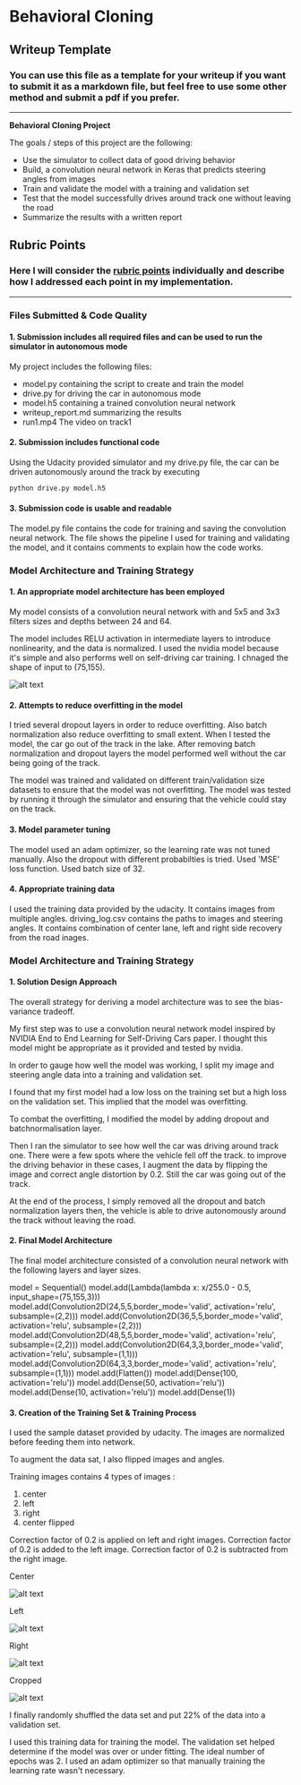 # **Behavioral Cloning** 

## Writeup Template

### You can use this file as a template for your writeup if you want to submit it as a markdown file, but feel free to use some other method and submit a pdf if you prefer.

---

**Behavioral Cloning Project**

The goals / steps of this project are the following:
* Use the simulator to collect data of good driving behavior
* Build, a convolution neural network in Keras that predicts steering angles from images
* Train and validate the model with a training and validation set
* Test that the model successfully drives around track one without leaving the road
* Summarize the results with a written report


[//]: # (Image References)

[image1]: ./examples/model_architecture.png "Model Visualization"
[image2]: ./examples/center.png "center"
[image3]: ./examples/left.png "left"
[image4]: ./examples/right.png "right"
[image5]: ./examples/cropped.png "cropped"
[image6]: ./examples/placeholder_small.png "Normal Image"
[image7]: ./examples/placeholder_small.png "Flipped Image"

## Rubric Points
### Here I will consider the [rubric points](https://review.udacity.com/#!/rubrics/432/view) individually and describe how I addressed each point in my implementation.  

---
### Files Submitted & Code Quality

#### 1. Submission includes all required files and can be used to run the simulator in autonomous mode

My project includes the following files:
* model.py containing the script to create and train the model
* drive.py for driving the car in autonomous mode
* model.h5 containing a trained convolution neural network 
* writeup_report.md summarizing the results
* run1.mp4 The video on track1

#### 2. Submission includes functional code
Using the Udacity provided simulator and my drive.py file, the car can be driven autonomously around the track by executing 
```sh
python drive.py model.h5
```

#### 3. Submission code is usable and readable

The model.py file contains the code for training and saving the convolution neural network. The file shows the pipeline I used for training and validating the model, and it contains comments to explain how the code works.

### Model Architecture and Training Strategy

#### 1. An appropriate model architecture has been employed

My model consists of a convolution neural network with and 5x5 and 3x3 filters sizes and depths between 24 and 64.

The model includes RELU activation in intermediate layers to introduce nonlinearity, and the data is normalized. I used the nvidia model because it's simple and also performs well on self-driving car training. I chnaged the shape of input to (75,155).

![alt text][image1]


#### 2. Attempts to reduce overfitting in the model

I tried several dropout layers in order to reduce overfitting. Also batch normalization also reduce overfitting to small extent. When I tested the model, the car go out of the 
track in the lake. After removing batch normalization and dropout layers the model performed well without the car being going of the track.

The model was trained and validated on different train/validation size datasets to ensure that the model was not overfitting. The model was tested by running it through the simulator and ensuring that the vehicle could stay on the track.

#### 3. Model parameter tuning

The model used an adam optimizer, so the learning rate was not tuned manually. Also the dropout with different probabilties is tried. Used 'MSE' loss function. Used batch size of 32.

#### 4. Appropriate training data

I used the training data provided by the udacity. It contains images from multiple angles. driving_log.csv contains the paths to images and steering angles.  It contains combination of center lane, left and right side recovery from the road inages. 

### Model Architecture and Training Strategy

#### 1. Solution Design Approach

The overall strategy for deriving a model architecture was to see the bias-variance tradeoff.

My first step was to use a convolution neural network model inspired by NVIDIA End to End Learning for Self-Driving Cars paper. I thought this model might be appropriate as it provided and tested by nvidia.

In order to gauge how well the model was working, I split my image and steering angle data into a training and validation set. 

I found that my first model had a low loss on the training set but a high loss on the validation set. This implied that the model was overfitting. 

To combat the overfitting, I modified the model by adding dropout and batchnormalisation layer.

Then I ran the simulator to see how well the car was driving around track one. There were a few spots where the vehicle fell off the track. to improve the driving behavior in these cases, I augment the data by flipping the image 
and correct angle distortion by 0.2. Still the car was going out of the track.

At the end of the process, I simply removed all the dropout and batch normalization layers then, the vehicle is able to drive autonomously around the track without leaving the road.

#### 2. Final Model Architecture

The final model architecture consisted of a convolution neural network with the following layers and layer sizes.

model = Sequential()
model.add(Lambda(lambda x: x/255.0 - 0.5, input_shape=(75,155,3)))
model.add(Convolution2D(24,5,5,border_mode='valid', activation='relu', subsample=(2,2)))
model.add(Convolution2D(36,5,5,border_mode='valid', activation='relu', subsample=(2,2)))
model.add(Convolution2D(48,5,5,border_mode='valid', activation='relu', subsample=(2,2)))
model.add(Convolution2D(64,3,3,border_mode='valid', activation='relu', subsample=(1,1)))
model.add(Convolution2D(64,3,3,border_mode='valid', activation='relu', subsample=(1,1)))
model.add(Flatten())
model.add(Dense(100, activation='relu'))
model.add(Dense(50, activation='relu'))
model.add(Dense(10, activation='relu'))
model.add(Dense(1))


#### 3. Creation of the Training Set & Training Process

I used the sample dataset provided by udacity. The images are normalized before feeding them into network.

To augment the data sat, I also flipped images and angles.

Training images contains 4 types of images :
1. center
2. left
3. right
4. center flipped

Correction factor of 0.2 is applied on left and right images. Correction factor of 0.2 is added to the left image. Correction factor of 0.2 is subtracted from the right image.


Center

![alt text][image2]

Left

![alt text][image3]

Right

![alt text][image4]

Cropped

![alt text][image5]



I finally randomly shuffled the data set and put 22% of the data into a validation set. 

I used this training data for training the model. The validation set helped determine if the model was over or under fitting. The ideal number of epochs was 2. I used an adam optimizer so that manually training the learning rate wasn't necessary.
